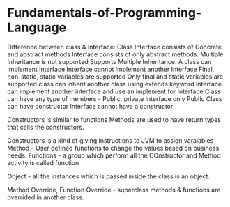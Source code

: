 # Fundamentals-of-Programming-Language

Difference between class & Interface:
 Class                                                         Interface
 consists of Concrete and abstract methods                   Interface consists of only abstract methods.
 Multiple Inheritance is not supported                       Supports Multiple Inheritance.
 A class can implement Interface                             Interface cannot implement another Interface
 Final, non-static, static variables are supported           Only final and static variables are supported
 class can inherit another class using extends keyword       Interface can implement another interface
 and use an implement for Interface
 Class can have any type of members - Public, private      Interface only Public
 Class can have constructor                                Interface cannot have a constructor
 
 
 Constructors is similar to functions
 Methods are used to have return types that calls the constructors.
 
 Constructors  is a kind of giving instructions to JVM to assign varaiables 
 Method - User defined functions to change the values based on business needs.
 Functions - a group which perform all the COnstructor and Method activity is called function
 
 Object - all the instances which is passed inside the class is an object.
 
 Method Override, Function Override - superclass methods & functions are overrided in another class.
 
 
 

 
